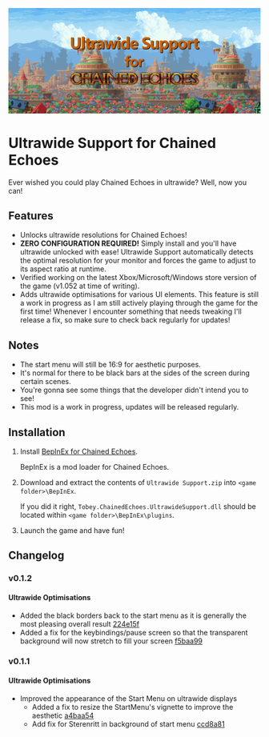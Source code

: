 ![Ultrawide Support for Chained Echoes](assets/hero.png)

# Ultrawide Support for Chained Echoes

Ever wished you could play Chained Echoes in ultrawide? Well, now you can!

## Features

-   Unlocks ultrawide resolutions for Chained Echoes!
-   **ZERO CONFIGURATION REQUIRED!** Simply install and you'll have ultrawide unlocked with ease! Ultrawide Support automatically detects the optimal resolution for your monitor and forces the game to adjust to its aspect ratio at runtime.
-   Verified working on the latest Xbox/Microsoft/Windows store version of the game (v1.052 at time of writing).
-   Adds ultrawide optimisations for various UI elements. This feature is still a work in progress as I am still actively playing through the game for the first time! Whenever I encounter something that needs tweaking I'll release a fix, so make sure to check back regularly for updates!

## Notes

-   The start menu will still be 16:9 for aesthetic purposes.
-   It's normal for there to be black bars at the sides of the screen during certain scenes.
-   You're gonna see some things that the developer didn't intend you to see!
-   This mod is a work in progress, updates will be released regularly.

## Installation

1. Install [BepInEx for Chained Echoes](https://github.com/toebeann/BepInEx.ChainedEchoes).

    BepInEx is a mod loader for Chained Echoes.

2. Download and extract the contents of `Ultrawide Support.zip` into `<game folder>\BepInEx`.

    If you did it right, `Tobey.ChainedEchoes.UltrawideSupport.dll` should be located within `<game folder>\BepInEx\plugins`.

3. Launch the game and have fun!

## Changelog

### v0.1.2

#### Ultrawide Optimisations

-   Added the black borders back to the start menu as it is generally the most pleasing overall result [224e15f](https://github.com/toebeann/Tobey.ChainedEchoes.UltrawideSupport/commit/224e15fbb92833f9bfbb075a0790a9bad0c9afb9)
-   Added a fix for the keybindings/pause screen so that the transparent background will now stretch to fill your screen [f5baa99](https://github.com/toebeann/Tobey.ChainedEchoes.UltrawideSupport/commit/f5baa99c12975e77b552b04849a8d90444f1b885)

### v0.1.1

#### Ultrawide Optimisations

-   Improved the appearance of the Start Menu on ultrawide displays
    -   Added a fix to resize the StartMenu's vignette to improve the aesthetic [a4baa54](https://github.com/toebeann/Tobey.ChainedEchoes.UltrawideSupport/commit/a4baa543e2c40502ad4af9f4c2222e12d35702e5)
    -   Add fix for Sterenritt in background of start menu [ccd8a81](https://github.com/toebeann/Tobey.ChainedEchoes.UltrawideSupport/commit/ccd8a81acd90fe4326795a5985df056a77e13bcb)
